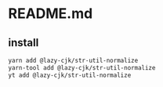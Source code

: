 # README.md

    

## install

```bash
yarn add @lazy-cjk/str-util-normalize
yarn-tool add @lazy-cjk/str-util-normalize
yt add @lazy-cjk/str-util-normalize
```


